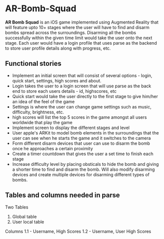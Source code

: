 # AR-Bomb-Squad

**AR Bomb Squad** is an iOS game implemented using Augmented Reality that will feature upto 10+ stages where the user will have to find and disarm bombs spread across the surroundings. 
Disarming all the bombs successfully within the given time limit would take the user onto the next stage. 
Each user would have a login profile that uses parse as the backend to store user profile details along with progress, etc. 


## Functional stories
 - Implement an initial screen that will consist of several options - login, quick start, settings, high scores and about. 
 - Login takes the user to a login screen that will use parse as the back end to store each users details - id, highscores, etc
 - Quick start would take the user directly to the first stage to give him/her an idea of the feel of the game
 - Settings is where the user can change game settings such as music, difficulty, brightness, etc. 
 - high scores will list the top 5 scores in the game amongst all users worldwide that play the game
 - Implement screen to display the different stages and level
 - User apple's ARKit to model bomb elements in the surroundings that the user can see when he starts the game and it switches to the camera
 - Form different disarm devices that user can use to disarm the bomb once he approaches a certain proximity
 - Create a timer countdown that gives the user a set time to finish each stage
 - Increase difficulty level by placing obsticals to hide the bomb and giving a shorter time to find and disarm the bomb. Will also modify disarming devices and create multiple devices for disarming different types of bombs.
 
 ## Tables and columns needed in parse
 
 Two Tables 
 1. Global table
 2. User local table
 
Columns
1.1 - Username, High Scores
1.2 - Username, User High Scores
 

